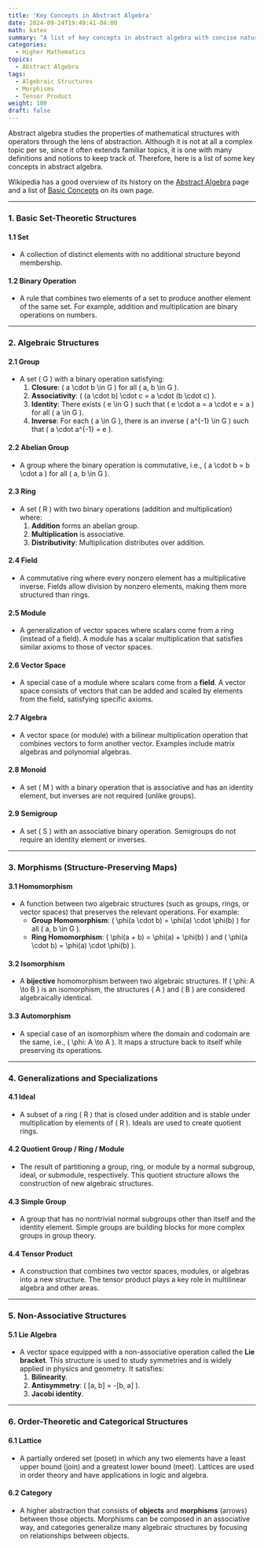 ```yaml
---
title: 'Key Concepts in Abstract Algebra'
date: 2024-09-24T19:49:41-04:00
math: katex
summary: "A list of key concepts in abstract algebra with concise natural language definitions."
categories:
  - Higher Mathematics
topics:
  - Abstract Algebra
tags:
  - Algebraic Structures
  - Morphisms
  - Tensor Product
weight: 100
draft: false
---
```


Abstract algebra studies the properties of mathematical structures with operators through the lens of abstraction. Although it is not at all a complex topic per se, since it often extends familiar topics, it is one with many definitions and notions to keep track of. Therefore, here is a list of some key concepts in abstract algebra.

Wikipedia has a good overview of its history on the [Abstract Algebra](https://en.wikipedia.org/wiki/Abstract_algebra) page and a list of [Basic Concepts](https://en.wikipedia.org/wiki/List_of_basic_concepts_in_abstract_algebra) on its own page.

---

### **1. Basic Set-Theoretic Structures**

#### 1.1 **Set**
   - A collection of distinct elements with no additional structure beyond membership.

#### 1.2 **Binary Operation**
   - A rule that combines two elements of a set to produce another element of the same set. For example, addition and multiplication are binary operations on numbers.

---

### **2. Algebraic Structures**

#### 2.1 **Group**
   - A set \( G \) with a binary operation satisfying:
     1. **Closure**: \( a \cdot b \in G \) for all \( a, b \in G \).
     2. **Associativity**: \( (a \cdot b) \cdot c = a \cdot (b \cdot c) \).
     3. **Identity**: There exists \( e \in G \) such that \( e \cdot a = a \cdot e = a \) for all \( a \in G \).
     4. **Inverse**: For each \( a \in G \), there is an inverse \( a^{-1} \in G \) such that \( a \cdot a^{-1} = e \).

#### 2.2 **Abelian Group**
   - A group where the binary operation is commutative, i.e., \( a \cdot b = b \cdot a \) for all \( a, b \in G \).

#### 2.3 **Ring**
   - A set \( R \) with two binary operations (addition and multiplication) where:
     1. **Addition** forms an abelian group.
     2. **Multiplication** is associative.
     3. **Distributivity**: Multiplication distributes over addition.

#### 2.4 **Field**
   - A commutative ring where every nonzero element has a multiplicative inverse. Fields allow division by nonzero elements, making them more structured than rings.

#### 2.5 **Module**
   - A generalization of vector spaces where scalars come from a ring (instead of a field). A module has a scalar multiplication that satisfies similar axioms to those of vector spaces.

#### 2.6 **Vector Space**
   - A special case of a module where scalars come from a **field**. A vector space consists of vectors that can be added and scaled by elements from the field, satisfying specific axioms.

#### 2.7 **Algebra**
   - A vector space (or module) with a bilinear multiplication operation that combines vectors to form another vector. Examples include matrix algebras and polynomial algebras.

#### 2.8 **Monoid**
   - A set \( M \) with a binary operation that is associative and has an identity element, but inverses are not required (unlike groups).

#### 2.9 **Semigroup**
   - A set \( S \) with an associative binary operation. Semigroups do not require an identity element or inverses.

---

### **3. Morphisms (Structure-Preserving Maps)**

#### 3.1 **Homomorphism**
   - A function between two algebraic structures (such as groups, rings, or vector spaces) that preserves the relevant operations. For example:
     - **Group Homomorphism**: \( \phi(a \cdot b) = \phi(a) \cdot \phi(b) \) for all \( a, b \in G \).
     - **Ring Homomorphism**: \( \phi(a + b) = \phi(a) + \phi(b) \) and \( \phi(a \cdot b) = \phi(a) \cdot \phi(b) \).
   
#### 3.2 **Isomorphism**
   - A **bijective** homomorphism between two algebraic structures. If \( \phi: A \to B \) is an isomorphism, the structures \( A \) and \( B \) are considered algebraically identical.

#### 3.3 **Automorphism**
   - A special case of an isomorphism where the domain and codomain are the same, i.e., \( \phi: A \to A \). It maps a structure back to itself while preserving its operations.

---

### **4. Generalizations and Specializations**

#### 4.1 **Ideal**
   - A subset of a ring \( R \) that is closed under addition and is stable under multiplication by elements of \( R \). Ideals are used to create quotient rings.

#### 4.2 **Quotient Group / Ring / Module**
   - The result of partitioning a group, ring, or module by a normal subgroup, ideal, or submodule, respectively. This quotient structure allows the construction of new algebraic structures.

#### 4.3 **Simple Group**
   - A group that has no nontrivial normal subgroups other than itself and the identity element. Simple groups are building blocks for more complex groups in group theory.

#### 4.4 **Tensor Product**
   - A construction that combines two vector spaces, modules, or algebras into a new structure. The tensor product plays a key role in multilinear algebra and other areas.

---

### **5. Non-Associative Structures**

#### 5.1 **Lie Algebra**
   - A vector space equipped with a non-associative operation called the **Lie bracket**. This structure is used to study symmetries and is widely applied in physics and geometry. It satisfies:
     1. **Bilinearity**.
     2. **Antisymmetry**: \( [a, b] = -[b, a] \).
     3. **Jacobi identity**.

---

### **6. Order-Theoretic and Categorical Structures**

#### 6.1 **Lattice**
   - A partially ordered set (poset) in which any two elements have a least upper bound (join) and a greatest lower bound (meet). Lattices are used in order theory and have applications in logic and algebra.

#### 6.2 **Category**
   - A higher abstraction that consists of **objects** and **morphisms** (arrows) between those objects. Morphisms can be composed in an associative way, and categories generalize many algebraic structures by focusing on relationships between objects.